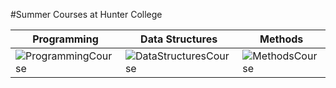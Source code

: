 #Summer Courses at Hunter College

|Programming|Data Structures|Methods|
|-----------|---------------|-------|
|![ProgrammingCourse](https://user-images.githubusercontent.com/45575196/180843356-7569dc29-9876-46d2-a2b4-efcec1aadb6e.png)|![DataStructuresCourse](https://user-images.githubusercontent.com/45575196/180843508-100bb283-4568-423d-87eb-4b2bdda133e8.png)|![MethodsCourse](https://user-images.githubusercontent.com/45575196/180844928-2e78836b-e440-4b06-8dbf-d62c751d8d7d.png)|



